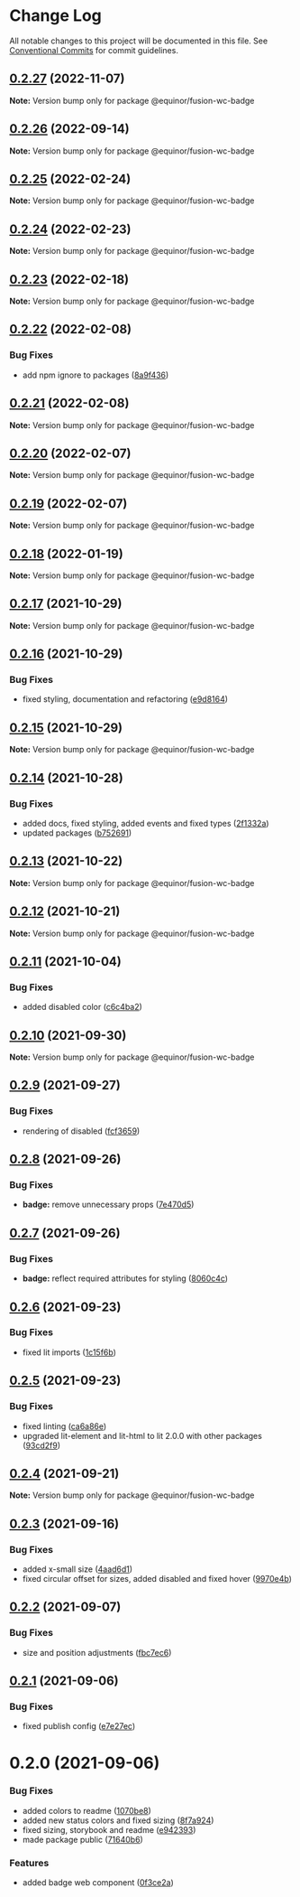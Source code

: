 # Change Log

All notable changes to this project will be documented in this file.
See [Conventional Commits](https://conventionalcommits.org) for commit guidelines.

## [0.2.27](https://github.com/equinor/fusion-web-components/compare/@equinor/fusion-wc-badge@0.2.26...@equinor/fusion-wc-badge@0.2.27) (2022-11-07)

**Note:** Version bump only for package @equinor/fusion-wc-badge





## [0.2.26](https://github.com/equinor/fusion-web-components/compare/@equinor/fusion-wc-badge@0.2.25...@equinor/fusion-wc-badge@0.2.26) (2022-09-14)

**Note:** Version bump only for package @equinor/fusion-wc-badge





## [0.2.25](https://github.com/equinor/fusion-web-components/compare/@equinor/fusion-wc-badge@0.2.24...@equinor/fusion-wc-badge@0.2.25) (2022-02-24)

**Note:** Version bump only for package @equinor/fusion-wc-badge





## [0.2.24](https://github.com/equinor/fusion-web-components/compare/@equinor/fusion-wc-badge@0.2.23...@equinor/fusion-wc-badge@0.2.24) (2022-02-23)

**Note:** Version bump only for package @equinor/fusion-wc-badge





## [0.2.23](https://github.com/equinor/fusion-web-components/compare/@equinor/fusion-wc-badge@0.2.22...@equinor/fusion-wc-badge@0.2.23) (2022-02-18)

**Note:** Version bump only for package @equinor/fusion-wc-badge





## [0.2.22](https://github.com/equinor/fusion-web-components/compare/@equinor/fusion-wc-badge@0.2.21...@equinor/fusion-wc-badge@0.2.22) (2022-02-08)


### Bug Fixes

* add npm ignore to packages ([8a9f436](https://github.com/equinor/fusion-web-components/commit/8a9f436f4d38c0fec431d9388ce3098853f8babc))





## [0.2.21](https://github.com/equinor/fusion-web-components/compare/@equinor/fusion-wc-badge@0.2.20...@equinor/fusion-wc-badge@0.2.21) (2022-02-08)

**Note:** Version bump only for package @equinor/fusion-wc-badge





## [0.2.20](https://github.com/equinor/fusion-web-components/compare/@equinor/fusion-wc-badge@0.2.19...@equinor/fusion-wc-badge@0.2.20) (2022-02-07)

**Note:** Version bump only for package @equinor/fusion-wc-badge





## [0.2.19](https://github.com/equinor/fusion-web-components/compare/@equinor/fusion-wc-badge@0.2.18...@equinor/fusion-wc-badge@0.2.19) (2022-02-07)

**Note:** Version bump only for package @equinor/fusion-wc-badge





## [0.2.18](https://github.com/equinor/fusion-web-components/compare/@equinor/fusion-wc-badge@0.2.17...@equinor/fusion-wc-badge@0.2.18) (2022-01-19)

**Note:** Version bump only for package @equinor/fusion-wc-badge





## [0.2.17](https://github.com/equinor/fusion-web-components/compare/@equinor/fusion-wc-badge@0.2.16...@equinor/fusion-wc-badge@0.2.17) (2021-10-29)

**Note:** Version bump only for package @equinor/fusion-wc-badge





## [0.2.16](https://github.com/equinor/fusion-web-components/compare/@equinor/fusion-wc-badge@0.2.15...@equinor/fusion-wc-badge@0.2.16) (2021-10-29)


### Bug Fixes

* fixed styling, documentation and refactoring ([e9d8164](https://github.com/equinor/fusion-web-components/commit/e9d816498e839419af1cbc86041584ee87e59d26))





## [0.2.15](https://github.com/equinor/fusion-web-components/compare/@equinor/fusion-wc-badge@0.2.14...@equinor/fusion-wc-badge@0.2.15) (2021-10-29)

**Note:** Version bump only for package @equinor/fusion-wc-badge





## [0.2.14](https://github.com/equinor/fusion-web-components/compare/@equinor/fusion-wc-badge@0.2.13...@equinor/fusion-wc-badge@0.2.14) (2021-10-28)


### Bug Fixes

* added docs, fixed styling, added events and fixed types ([2f1332a](https://github.com/equinor/fusion-web-components/commit/2f1332ac92945761c841364a0f00c42955a75608))
* updated packages ([b752691](https://github.com/equinor/fusion-web-components/commit/b75269105063dfbb150432bd86426e33d67ba869))





## [0.2.13](https://github.com/equinor/fusion-web-components/compare/@equinor/fusion-wc-badge@0.2.12...@equinor/fusion-wc-badge@0.2.13) (2021-10-22)

**Note:** Version bump only for package @equinor/fusion-wc-badge





## [0.2.12](https://github.com/equinor/fusion-web-components/compare/@equinor/fusion-wc-badge@0.2.11...@equinor/fusion-wc-badge@0.2.12) (2021-10-21)

**Note:** Version bump only for package @equinor/fusion-wc-badge





## [0.2.11](https://github.com/equinor/fusion-web-components/compare/@equinor/fusion-wc-badge@0.2.10...@equinor/fusion-wc-badge@0.2.11) (2021-10-04)


### Bug Fixes

* added disabled color ([c6c4ba2](https://github.com/equinor/fusion-web-components/commit/c6c4ba202fad710b24595918538d06b470b0eb41))





## [0.2.10](https://github.com/equinor/fusion-web-components/compare/@equinor/fusion-wc-badge@0.2.9...@equinor/fusion-wc-badge@0.2.10) (2021-09-30)

**Note:** Version bump only for package @equinor/fusion-wc-badge





## [0.2.9](https://github.com/equinor/fusion-web-components/compare/@equinor/fusion-wc-badge@0.2.8...@equinor/fusion-wc-badge@0.2.9) (2021-09-27)


### Bug Fixes

* rendering of disabled ([fcf3659](https://github.com/equinor/fusion-web-components/commit/fcf365929939b54bb8a0d0f6848a5f57683c0b1c))





## [0.2.8](https://github.com/equinor/fusion-web-components/compare/@equinor/fusion-wc-badge@0.2.7...@equinor/fusion-wc-badge@0.2.8) (2021-09-26)


### Bug Fixes

* **badge:** remove unnecessary props ([7e470d5](https://github.com/equinor/fusion-web-components/commit/7e470d5e26671e52a2d1fc7376a67ca8c9963d92))





## [0.2.7](https://github.com/equinor/fusion-web-components/compare/@equinor/fusion-wc-badge@0.2.6...@equinor/fusion-wc-badge@0.2.7) (2021-09-26)


### Bug Fixes

* **badge:** reflect required attributes for styling ([8060c4c](https://github.com/equinor/fusion-web-components/commit/8060c4cbaf890d6aec05cfeb932e61c479736cd3))





## [0.2.6](https://github.com/equinor/fusion-web-components/compare/@equinor/fusion-wc-badge@0.2.5...@equinor/fusion-wc-badge@0.2.6) (2021-09-23)


### Bug Fixes

* fixed lit imports ([1c15f6b](https://github.com/equinor/fusion-web-components/commit/1c15f6b865b9e43193942610f881ed1bc74a623c))





## [0.2.5](https://github.com/equinor/fusion-web-components/compare/@equinor/fusion-wc-badge@0.2.4...@equinor/fusion-wc-badge@0.2.5) (2021-09-23)


### Bug Fixes

* fixed linting ([ca6a86e](https://github.com/equinor/fusion-web-components/commit/ca6a86ebda14f6c85cb58f125778e94847b70b1d))
* upgraded lit-element and lit-html to lit 2.0.0 with other packages ([93cd2f9](https://github.com/equinor/fusion-web-components/commit/93cd2f997d6045fd5ab69fe05ccee5acfa861ad7))





## [0.2.4](https://github.com/equinor/fusion-web-components/compare/@equinor/fusion-wc-badge@0.2.3...@equinor/fusion-wc-badge@0.2.4) (2021-09-21)

**Note:** Version bump only for package @equinor/fusion-wc-badge





## [0.2.3](https://github.com/equinor/fusion-web-components/compare/@equinor/fusion-wc-badge@0.2.2...@equinor/fusion-wc-badge@0.2.3) (2021-09-16)


### Bug Fixes

* added x-small size ([4aad6d1](https://github.com/equinor/fusion-web-components/commit/4aad6d1125f72c4593800df9de2638e62b66d6e6))
* fixed circular offset for sizes, added disabled and fixed hover ([9970e4b](https://github.com/equinor/fusion-web-components/commit/9970e4bcf78c416f68001ad0b3c35a1b5db59293))





## [0.2.2](https://github.com/equinor/fusion-web-components/compare/@equinor/fusion-wc-badge@0.2.1...@equinor/fusion-wc-badge@0.2.2) (2021-09-07)


### Bug Fixes

* size and position adjustments ([fbc7ec6](https://github.com/equinor/fusion-web-components/commit/fbc7ec61a6254179550b97fbb9034f5e81fa8168))





## [0.2.1](https://github.com/equinor/fusion-web-components/compare/@equinor/fusion-wc-badge@0.2.0...@equinor/fusion-wc-badge@0.2.1) (2021-09-06)


### Bug Fixes

* fixed publish config ([e7e27ec](https://github.com/equinor/fusion-web-components/commit/e7e27ec939fa6b3183dc43ded06418c714a06f89))





# 0.2.0 (2021-09-06)


### Bug Fixes

* added colors to readme ([1070be8](https://github.com/equinor/fusion-web-components/commit/1070be8dd745a3688b272b05aa2b1332f2439d66))
* added new status colors and fixed sizing ([8f7a924](https://github.com/equinor/fusion-web-components/commit/8f7a924d0fed3e5e75df1952f40afeed815c1c0c))
* fixed sizing, storybook and readme ([e942393](https://github.com/equinor/fusion-web-components/commit/e942393890bd9daacb2a7d5b0485c497bc69826f))
* made package public ([71640b6](https://github.com/equinor/fusion-web-components/commit/71640b6366d7809eec9668046d0e08f5a6bf3402))


### Features

* added badge web component ([0f3ce2a](https://github.com/equinor/fusion-web-components/commit/0f3ce2af72587ff255986df9344bbc9fb137157b))
